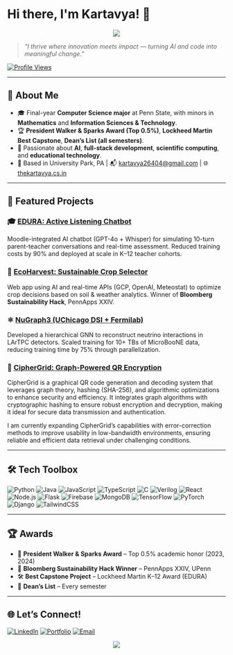 # Hi there, I'm Kartavya! 👋

<p align="center">
  <img src="https://readme-typing-svg.herokuapp.com?font=Fira+Code&duration=4000&pause=1000&color=36BCF7&center=true&width=800&lines=Final-year+CS+student+%7C+AI+Researcher+%7C+Full-Stack+Engineer;Building+impactful+tech+for+education+%26+sustainability;Turning+research%2C+code%2C+and+creativity+into+reality."/>
</p>

> *"I thrive where innovation meets impact — turning AI and code into meaningful change."*

[![Profile Views](https://komarev.com/ghpvc/?username=Drkat0m&label=Profile%20views&color=0e75b6&style=flat)](https://thekartavya.cs.in)

---

## 🌟 About Me

- 🎓 Final-year **Computer Science major** at Penn State, with minors in **Mathematics** and **Information Sciences & Technology**.
- 🏆 **President Walker & Sparks Award (Top 0.5%)**, **Lockheed Martin Best Capstone**, **Dean’s List (all semesters)**.
- 🤖 Passionate about **AI**, **full-stack development**, **scientific computing**, and **educational technology**.
- 📍 Based in University Park, PA | 📬 [kartavya26404@gmail.com](mailto:kartavya26404@gmail.com) | 🌐 [thekartavya.cs.in](https://thekartavya.cs.in)

---

## 🚀 Featured Projects

### 🎓 [EDURA: Active Listening Chatbot](https://github.com/DrKat0m/EDURA)
Moodle-integrated AI chatbot (GPT-4o + Whisper) for simulating 10-turn parent-teacher conversations and real-time assessment. Reduced training costs by 90% and deployed at scale in K–12 teacher cohorts.

### 🌱 [EcoHarvest: Sustainable Crop Selector](https://github.com/DrKat0m/EcoHarvest)
Web app using AI and real-time APIs (GCP, OpenAI, Meteostat) to optimize crop decisions based on soil & weather analytics. Winner of **Bloomberg Sustainability Hack**, PennApps XXIV.

### ⚛️ [NuGraph3 (UChicago DSI + Fermilab)](https://github.com/DrKat0m/NuGraph3)
Developed a hierarchical GNN to reconstruct neutrino interactions in LArTPC detectors. Scaled training for 10+ TBs of MicroBooNE data, reducing training time by 75% through parallelization.

### 🔐 [CipherGrid: Graph-Powered QR Encryption](https://github.com/DrKat0m/chipergrid)
CipherGrid is a graphical QR code generation and decoding system that leverages graph theory, hashing (SHA-256), and algorithmic optimizations to enhance security and efficiency. It integrates graph algorithms with cryptographic hashing to ensure robust encryption and decryption, making it ideal for secure data transmission and authentication.

I am currently expanding CipherGrid’s capabilities with error-correction methods to improve usability in low-bandwidth environments, ensuring reliable and efficient data retrieval under challenging conditions.

---

## 🛠️ Tech Toolbox

![Python](https://img.shields.io/badge/-Python-05122A?style=flat&logo=python)
![Java](https://img.shields.io/badge/-Java-007396?style=flat&logo=java)
![JavaScript](https://img.shields.io/badge/-JavaScript-F7DF1E?style=flat&logo=javascript&logoColor=black)
![TypeScript](https://img.shields.io/badge/-TypeScript-3178C6?style=flat&logo=typescript)
![C](https://img.shields.io/badge/-C-00599C?style=flat&logo=c)
![Verilog](https://img.shields.io/badge/-Verilog-ED8B00?style=flat)
![React](https://img.shields.io/badge/-React-61DAFB?style=flat&logo=react)
![Node.js](https://img.shields.io/badge/-Node.js-339933?style=flat&logo=node.js)
![Flask](https://img.shields.io/badge/-Flask-000000?style=flat&logo=flask)
![Firebase](https://img.shields.io/badge/-Firebase-FFCA28?style=flat&logo=firebase)
![MongoDB](https://img.shields.io/badge/-MongoDB-47A248?style=flat&logo=mongodb)
![TensorFlow](https://img.shields.io/badge/-TensorFlow-FF6F00?style=flat&logo=tensorflow)
![PyTorch](https://img.shields.io/badge/-PyTorch-EE4C2C?style=flat&logo=pytorch)
![Django](https://img.shields.io/badge/-Django-092E20?style=flat&logo=django)
![TailwindCSS](https://img.shields.io/badge/-TailwindCSS-38B2AC?style=flat&logo=tailwindcss)

---

## 🏆 Awards

- 🏅 **President Walker & Sparks Award** – Top 0.5% academic honor (2023, 2024)
- 🧠 **Bloomberg Sustainability Hack Winner** – PennApps XXIV, UPenn
- 🛠️ **Best Capstone Project** – Lockheed Martin K–12 Award (EDURA)
- 🧾 **Dean’s List** – Every semester

---

## 🌐 Let’s Connect!

[![LinkedIn](https://img.shields.io/badge/-drkat0m-blue?style=flat&logo=linkedin)](https://www.linkedin.com/in/drkat0m/)
[![Portfolio](https://img.shields.io/badge/-thekartavya.cs.in-000?style=flat&logo=firefox)](https://thekartavya.cs.in)
[![Email](https://img.shields.io/badge/-kartavya26404@gmail.com-D14836?style=flat&logo=gmail&logoColor=white)](mailto:kartavya26404@gmail.com)

<p align="center">
  <img src="https://readme-typing-svg.herokuapp.com?font=Fira+Code&duration=4000&pause=1000&color=F7A41D&center=true&width=800&lines=Let’s+connect,+collaborate,+and+create+impactful+tech.;Open+to+roles+in+AI,+software+engineering,+and+research!"/>
</p>
